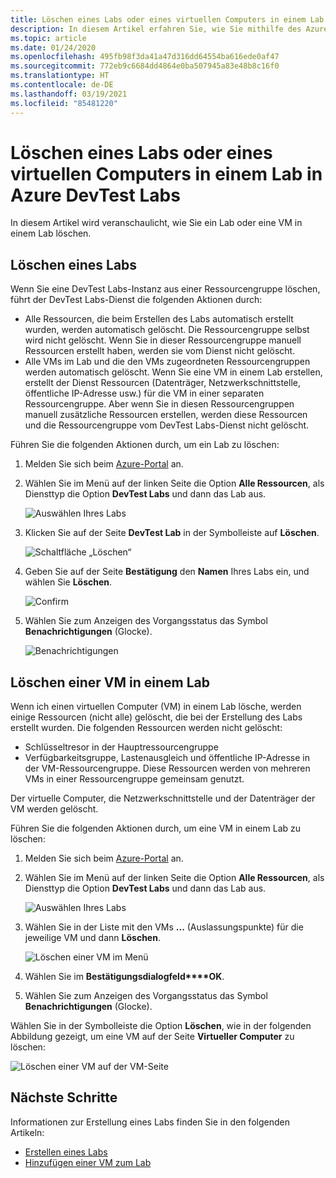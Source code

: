 ```yaml
---
title: Löschen eines Labs oder eines virtuellen Computers in einem Lab in Azure DevTest Labs
description: In diesem Artikel erfahren Sie, wie Sie mithilfe des Azure-Portals (Azure DevTest Labs) ein Lab oder eine VM in einem Lab löschen.
ms.topic: article
ms.date: 01/24/2020
ms.openlocfilehash: 495fb98f3da41a47d316dd64554ba616ede0af47
ms.sourcegitcommit: 772eb9c6684dd4864e0ba507945a83e48b8c16f0
ms.translationtype: HT
ms.contentlocale: de-DE
ms.lasthandoff: 03/19/2021
ms.locfileid: "85481220"
---
```

# <a name="delete-a-lab-or-vm-in-a-lab-in-azure-devtest-labs"></a>Löschen eines Labs oder eines virtuellen Computers in einem Lab in Azure DevTest Labs
In diesem Artikel wird veranschaulicht, wie Sie ein Lab oder eine VM in einem Lab löschen.

## <a name="delete-a-lab"></a>Löschen eines Labs
Wenn Sie eine DevTest Labs-Instanz aus einer Ressourcengruppe löschen, führt der DevTest Labs-Dienst die folgenden Aktionen durch: 

- Alle Ressourcen, die beim Erstellen des Labs automatisch erstellt wurden, werden automatisch gelöscht. Die Ressourcengruppe selbst wird nicht gelöscht. Wenn Sie in dieser Ressourcengruppe manuell Ressourcen erstellt haben, werden sie vom Dienst nicht gelöscht. 
- Alle VMs im Lab und die den VMs zugeordneten Ressourcengruppen werden automatisch gelöscht. Wenn Sie eine VM in einem Lab erstellen, erstellt der Dienst Ressourcen (Datenträger, Netzwerkschnittstelle, öffentliche IP-Adresse usw.) für die VM in einer separaten Ressourcengruppe. Aber wenn Sie in diesen Ressourcengruppen manuell zusätzliche Ressourcen erstellen, werden diese Ressourcen und die Ressourcengruppe vom DevTest Labs-Dienst nicht gelöscht. 

Führen Sie die folgenden Aktionen durch, um ein Lab zu löschen: 

1. Melden Sie sich beim [Azure-Portal](https://portal.azure.com) an.
2. Wählen Sie im Menü auf der linken Seite die Option **Alle Ressourcen**, als Diensttyp die Option **DevTest Labs** und dann das Lab aus.

    ![Auswählen Ihres Labs](media/devtest-lab-delete-lab-vm/select-lab.png)
3. Klicken Sie auf der Seite **DevTest Lab** in der Symbolleiste auf **Löschen**. 

    ![Schaltfläche „Löschen“](media/devtest-lab-delete-lab-vm/delete-button.png)
4. Geben Sie auf der Seite **Bestätigung** den **Namen** Ihres Labs ein, und wählen Sie **Löschen**. 

    ![Confirm](media/devtest-lab-delete-lab-vm/confirm-delete.png)
5. Wählen Sie zum Anzeigen des Vorgangsstatus das Symbol **Benachrichtigungen** (Glocke). 

    ![Benachrichtigungen](media/devtest-lab-delete-lab-vm/delete-status.png)

 
## <a name="delete-a-vm-in-a-lab"></a>Löschen einer VM in einem Lab
Wenn ich einen virtuellen Computer (VM) in einem Lab lösche, werden einige Ressourcen (nicht alle) gelöscht, die bei der Erstellung des Labs erstellt wurden. Die folgenden Ressourcen werden nicht gelöscht: 

-   Schlüsseltresor in der Hauptressourcengruppe
-   Verfügbarkeitsgruppe, Lastenausgleich und öffentliche IP-Adresse in der VM-Ressourcengruppe. Diese Ressourcen werden von mehreren VMs in einer Ressourcengruppe gemeinsam genutzt. 

Der virtuelle Computer, die Netzwerkschnittstelle und der Datenträger der VM werden gelöscht. 

Führen Sie die folgenden Aktionen durch, um eine VM in einem Lab zu löschen: 

1. Melden Sie sich beim [Azure-Portal](https://portal.azure.com) an.
2. Wählen Sie im Menü auf der linken Seite die Option **Alle Ressourcen**, als Diensttyp die Option **DevTest Labs** und dann das Lab aus.

    ![Auswählen Ihres Labs](media/devtest-lab-delete-lab-vm/select-lab.png)
3. Wählen Sie in der Liste mit den VMs **...** (Auslassungspunkte) für die jeweilige VM und dann **Löschen**. 

    ![Löschen einer VM im Menü](media/devtest-lab-delete-lab-vm/delete-vm-menu-in-list.png)
4. Wählen Sie im **Bestätigungsdialogfeld****OK**. 
5. Wählen Sie zum Anzeigen des Vorgangsstatus das Symbol **Benachrichtigungen** (Glocke). 

Wählen Sie in der Symbolleiste die Option **Löschen**, wie in der folgenden Abbildung gezeigt, um eine VM auf der Seite **Virtueller Computer** zu löschen:

![Löschen einer VM auf der VM-Seite](media/devtest-lab-delete-lab-vm/delete-from-vm-page.png) 


## <a name="next-steps"></a>Nächste Schritte
Informationen zur Erstellung eines Labs finden Sie in den folgenden Artikeln: 

- [Erstellen eines Labs](devtest-lab-create-lab.md)
- [Hinzufügen einer VM zum Lab](devtest-lab-add-vm.md)